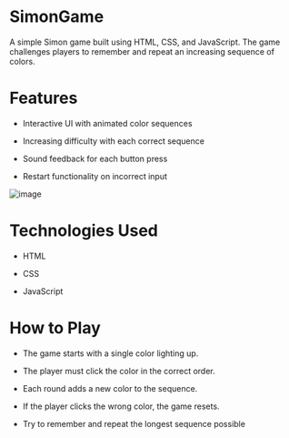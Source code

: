# SimonGame

A simple Simon game built using HTML, CSS, and JavaScript. The game challenges players to remember and repeat an increasing sequence of colors.

# Features

- Interactive UI with animated color sequences

- Increasing difficulty with each correct sequence

- Sound feedback for each button press

- Restart functionality on incorrect input
  
![image](https://github.com/user-attachments/assets/e1d2dedf-8bf3-4b6f-8731-f33865d2c151)


# Technologies Used

- HTML

- CSS

- JavaScript

# How to Play

- The game starts with a single color lighting up.

- The player must click the color in the correct order.

- Each round adds a new color to the sequence.

- If the player clicks the wrong color, the game resets.

- Try to remember and repeat the longest sequence possible
